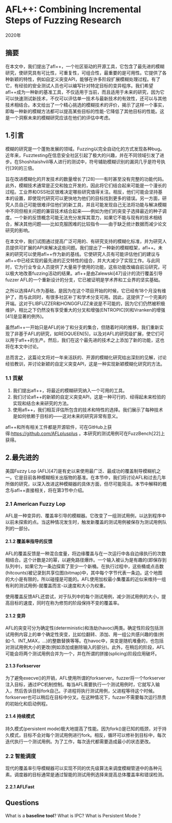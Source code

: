 # AFL++: Combining Incremental Steps of Fuzzing Research
2020年
## 摘要
在本文中，我们提出了afl++，一个社区驱动的开源工具，它包含了最先进的模糊研究，使研究具有可比性，可重复性，可组合性，最重要的是可用性。它提供了各种新颖的特性，例如自定义突变API，能够在许多阶段扩展模糊处理过程。有了它，有经验的安全测试人员也可以编写针对特定目标的变异程序。我们希望afl++成为一种新的基准工具，不仅适用于当前，而且适用于未来的研究，因为它可以快速测试新技术，不仅可以评估单一技术与最新技术的有效性，还可以与其他技术相结合。本文给出了一个精心挑选的模糊技术的评价，揭示了这样一个事实，即每一种新的模糊方法都可以提高某些目标的性能-它降低了其他目标的性能。这是一个洞察未来的模糊研究应该在他们的评估中考虑。

## 1.引言
模糊的研究是一个蓬勃发展的领域。Fuzzing以完全自动化的方式发现各种bug。近年来，Fuzztesting在信息安全社区引起了极大的兴趣，并在不同领域引发了进步。在Shoshitaishvili等人进行的测试中，符号辅助模糊识别的漏洞几乎是符号执行[39]的三倍。

旨在改进模糊化的开发技术的数量增长了[28]——有时甚至没有完整的功能代码。此外，模糊技术通常是正交和独立开发的，因此将它们结合起来可能是一个漫长的过程。工业界和OSS社区很难决定哪些研究值得关注。相反，他们可能会坚持基本的设置，即使现代研究可以更快地为他们的目标找到更多的错误。另一方面，研究人员自己可能很难评估他们的新工具，并且可能发现自己无法将功能与解决模糊中不同但相关问题的兼容技术结合起来——例如为他们的突变子选择最近的种子调度。一个新的反馈概念可能无法充分发挥其潜力，如果它不能与现有的技术相结合，解决其他问题——比如克服困难的比较指令——由于缺乏统计数据而减少论文研究的影响。

在本文中，我们试图通过提高广泛可用的、有研究支持的模糊化标准，并为研究人员提供可扩展的API来解决这些问题。我们提出了一种新的模糊框架，afl++。未来的研究可以使用afl++作为新的基线。它使研究人员有可能评估他们的建议与afl++中已经实现的最先进的正交特性的组合，并大大减少了实现工作。与此同时，它为行业专业人员提供了大量易于使用的功能，这些功能改编自前沿研究，可以极大地改善fuzzing活动的结果。afl++是由Zalewski[47]设计的流行覆盖引导fuzzer AFL的一个重新设计的分支，它已被证明是学术界和工业界的坚实基础。

之所以选择AFL作为基础，是因为在这个项目开始的时候，它已经有18个月没有维护了，而与此同时，有很多社区补丁和学术分支可用。因此，这提供了一个完美的开端。这对于LIBFUZZER和HONGGFUZZ来说是不可能的，因为它们仍然被积极维护，相比之下仍然没有享受重大的分叉和增强(ENTROPIC[9]和Vranken的增强[41]是显著的例外)。

虽然afl++一开始只是AFL的补丁和分支的集合，但随着时间的推移，我们重新实现了非基于AFL的研究，如REDQUEEN[5]，以及对AFL的研究级扩展，使它们可以用于afl++的生产。然后，我们在这个最先进的技术之上添加了新的功能，这也将在本文中讨论。

总而言之，这篇论文将对一年来活跃的、开源的模糊化研究给出深刻的见解，讨论经验教训，并讨论新颖的自定义突变API，这是一种实现新颖模糊化研究的方法。

### 1.1 贡献
1. 我们提出afl++，将最近的模糊研究纳入一个可用的工具。
2. 我们讨论afl++的新颖的自定义突变API，这是一种可行的、经得起未来检验的实现和结合未来研究的方法。
3. 使用afl++，我们相互评估所包含的技术和特性的选择。我们展示了每种技术是如何依赖于目标的——这对未来的研究非常有意义。

afl++和所有相关工件都是开源软件，可在GitHub上获得:https://github.com/AFLplusplus 。本研究的测试用例可在FuzzBench[22]上获得。

## 2.最先进的
美国Fuzzy Lop (AFL)[47]是有史以来使用最广泛、最成功的覆盖制导模糊机之一。它是目前各种模糊相关出版物的基准。在本节中，我们将讨论AFL和过去几年所做的研究，以深入改进这种模糊器的具体方面，但尽可能简洁。本节中解释的概念与afl++直接相关，将在第3节中介绍。

### 2.1 American Fuzzy Lop
AFL是一种变异的、覆盖率引导的模糊器。它改变了一组测试用例，以达到程序中以前未探索的点。当这种情况发生时，触发新覆盖的测试用例被保存为测试用例队列的一部分。

#### 2.1.2 覆盖率指导的反馈
AFL的覆盖反馈是一种混合度量，将边缘覆盖与在一次运行中各自边缘执行的次数相结合。这个计数是2的幂，以避免路径爆炸。一个输入被认为是有趣的(即保存到队列中)，如果它为一条边探索了至少一个新桶。在执行过程中，这些桶或点击数(hitcounts)被记录到共享位图(bitmap)中，其中每个字节代表一条边。这个地图的大小是有限的，所以碰撞是可能的。AFL使用加权最小集覆盖的近似来维持一组有利的测试用例-就覆盖而言-以速度和大小为权重。

使用覆盖反馈AFL还尝试，对于队列中的每个测试用例，减少测试用例的大小，提高目标的速度，同时在称为修剪的阶段保持不变的覆盖率。

#### 2.1.2 变异
AFL的突变可分为确定性(deterministic)和浩劫(havoc)两类。确定性阶段包括测试用例内容上的单个确定性突变，比如位翻转、添加、用一组公共感兴趣的值(例如-1、INT_MAX，…)的整数替换等等。在havoc中，突变是随机堆叠的，也包括对测试用例大小的更改(例如添加或删除输入的部分)。此外，在稍后的阶段，AFL可能会将两个测试用例合并为一个，并在所谓的拼接(splicing)阶段应用破坏。

#### 2.1.3 Forkserver
为了避免execve()的开销，AFL使用所谓的forkserver。fuzzer将一个forkserver注入目标，通过IPC机制控制。每当AFL需要执行一个测试用例时，它就写入输入，然后告诉目标fork自己。子进程将执行测试用例，父进程等待这个时候。forkserver也可以稍后在目标中分叉。在这种情况下，fuzzer不需要每次运行昂贵的初始化和启动例程。

#### 2.1.4 持续模式
持久模式(persistent mode)极大地提高了性能。因为fork()是已知的瓶颈，对于持久模式，目标不会对每个测试用例进行fork。相反，循环可以修补到目标中，每次迭代执行一个测试用例。为了工作，每次迭代都需要造成最小的状态更改。

### 2.2 智能调度
现代的覆盖率引导模糊器可以实现不同的优先级算法来调度模糊管道中的各种元素。调度器的目标通常是通过智能的测试用例选择来提高总体覆盖率和错误检测。

#### 2.2.1 AFLFast



## Questions
What is a **baseline tool**?
What is IPC?
What is Persistent Mode？